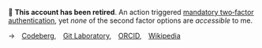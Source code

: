 👋
**This account has been retired**.
An action triggered [mandatory two‑factor authentication](https://github.blog/2023-03-09-raising-the-bar-for-software-security-github-2fa-begins-march-13/), yet _none_ of the second factor options are _accessible_ to me.

→ [Codeberg](https://CodeBerg.org/kb), [Git Laboratory](https://GitLab.com/KaiBurghardt), [ORCID](https://ORCID.org/0000-0003-2117-3974), [Wikipedia](https://en.WikiPedia.org/wiki/User:Kai_Burghardt)
